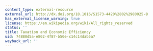 ```yaml
---
content_type: external-resource
external_url: http://dx.doi.org/10.1016/S1573-4420%2802%2980025-8
has_external_license_warning: true
license: https://en.wikipedia.org/wiki/All_rights_reserved
status: ''
title: Taxation and Economic Efficiency
uid: 74880d5a-e802-4f87-b50e-c14c14dab5a7
wayback_url: ''
---
```

